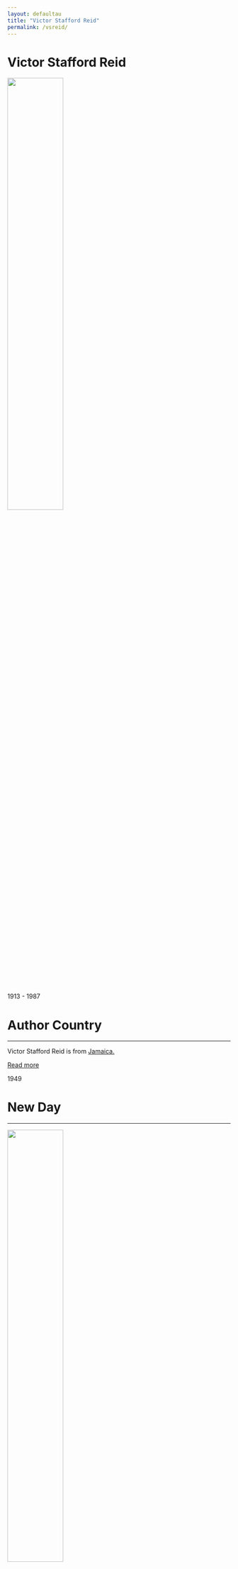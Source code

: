 ```yaml
---
layout: defaultau
title: "Victor Stafford Reid"
permalink: /vsreid/
---
```

<!-- partial:index.partial.html -->
<div class="content">
    <h1>Victor Stafford Reid</h1>
    <div class="quote">
        <div><img src="https://nlj.gov.jm/wp-content/uploads/2017/05/vic_reid-1080x1418.jpg" height="50%" width = "50%" class="logo"></div>
    </div>
    <div class="timeline">
        <div style="padding-bottom:100px;"></div>
        <div class="block">
            <div class="date right"><p class="right">1913 - 1987</p></div>
            <div class="dot"></div>
            <div class="left first">
            <div class="author_country">
                <h1>Author Country</h1><hr>
          <div class="aclocation">   <p>Victor Stafford Reid is from <a href="{{ site.baseurl }}/4/"> Jamaica.</a></p></div>
              <div class="acreadmore">  <a href="https://en.wikipedia.org/wiki/Victor_Stafford_Reid" target="_blank">Read more</a></div>
            </div>
            </div>
        </div>
 </div><div class="block">
            <div class="date right"><p class="right">1949</p></div>
            <div class="dot"></div>
            <div class="left hide">
                <h1>New Day</h1><hr>
                <p><img src="https://i.gr-assets.com/images/S/compressed.photo.goodreads.com/books/1490907638l/2125844._SX318_.jpg" height="50%" width = "50%"></p>
                <p>Language: English<br>
                Publisher: Alfred A. Knopf<br>
                Publisher Location: New York, United States<br>
                Genre: Fiction (Novel)<br>
                Length: 374<br></p>
            </div>
        </div>
       <div class="block">
            <div class="date right"><p class="right">1950</p></div>
            <div class="dot"></div>
            <div class="left">
                <h1>14 Jamaican Short Stories</h1><hr>
                <p><img src="https://collections.carli.illinois.edu/digital/api/singleitem/image/uic_car/1527/default.jpg" height="50%" width = "50%"></p>
                <p>
                Language: English<br/>
                Publisher: Pioneer Press<br/>
                Pub_location: Kingston, Jamaica<br/>
                Genre: Fiction (Novel)<br/>
                Length: 135<br/>                   </p>
            </div>
        </div> 
<div class="block">
            <div class="date left"><p class="left">1958</p></div>
            <div class="dot"></div>
            <div class="right hide">
                <h1>The Leopard</h1><hr>
                <p><img src="https://upload.wikimedia.org/wikipedia/en/c/ca/TheLeopardNovel.jpg" height="50%" width = "50%"></p>
                <p>
                Language: English<br>
                Publisher: Heinemann<br>
                Publisher Location: New Hampshire, England<br>
                Genre: Fiction (Novel)<br>
                Length: 110<br>
                </p>
            </div>
        </div>
</div> <div class="block">
            <div class="date right"><p class="right">1960</p></div>
            <div class="dot"></div>
            <div class="left hide">
                <h1>Sixty-Five</h1><hr>
                <p><img src="https://encrypted-tbn0.gstatic.com/images?q=tbn:ANd9GcRDzIIoJk4HJ2BFgs9RZUMLJx-Z5SrhDcWwTZivqE-lzvQXwaKJ" height="50%" width = "50%"></p>
                <p>Language: English<br>
                Publisher: Longmans, Green and Co. in association with the Ministry of Education<br>
                Publisher Location: London, England<br>
                Genre: Fiction (Novel)<br>
                Length: 111<br></p>
            </div>
        </div>
<div class="block">
            <div class="date left"><p class="left">1967</p></div>
            <div class="dot"></div>
            <div class="right hide">
                <h1>The Young Warriors</h1><hr>
                <p><img src="https://i.gr-assets.com/images/S/compressed.photo.goodreads.com/books/1387738112l/2896941.jpg" height="50%" width = "50%"></p>
                <p>Language: English<br>
                Publisher: Longman Inc.<br>
                Publisher Location: Harlow, England<br>
                Genre: Fiction (Novel)<br>
                Length: 128 <br></p>
            </div>
        </div>
        <div class="block">
            <div class="date right"><p class="right">1970</p></div>
            <div class="dot"></div>
            <div class="left hide">
                <h1>Buildings In Jamaica</h1><hr>
                <p><img src="https://pictures.abebooks.com/inventory/md/md22147019378.jpg" height="50%" width = "50%"></p>
                <p>
                Language: English<br>
                Publisher: Kingston Jamaica Information Service<br>
                Publisher Location: Kingston, Jamaica<br>
                Genre: Non-Fiction<br>
                Length: 68<br>
                </p>
            </div>
        </div>
        <div class="block">
            <div class="date left"><p class="left">1971</p></div>
            <div class="dot"></div>
            <div class="right hide">
                <h1>Peter of Mount Ephraim</h1><hr>
                <p><img src="https://ufdcimages.uflib.ufl.edu/AA/00/03/05/71/00001/PR9265-9-R4P481971_dj.jpg" height="50%" width = "50%"></p>
                <p>Language: English<br>
                Publisher: Jamaica Publishing House<br>
                Publisher Location: Kingston, Jamaica<br>
                Genre: Fiction (Novel)<br>
                Length: 140 <br></p>
            </div>
        <div class="block">
            <div class="date left"><p class="left">1983</p></div>
            <div class="dot"></div>
            <div class="right hide">
                <h1>Nanny Town</h1><hr>
                <p><img src="https://images-na.ssl-images-amazon.com/images/S/compressed.photo.goodreads.com/books/1599881394i/55305298.jpg" height="50%" width = "50%"></p>
                <p>Language: English<br>
                Publisher: Jamaica Publishing House<br>
                Publisher Location: Kingston, Jamaica<br>
                Genre: Fiction (Novel)<br>
                Length: 268<br></p>
            </div>
        </div>
        <div class="block">
            <div class="date right"><p class="right">1985</p></div>
            <div class="dot"></div>
            <div class="left hide">
                <h1>The Horses of the Morning</h1><hr>
                <p><img src="https://i.ebayimg.com/images/g/cJsAAOSwIvFig~06/s-l1600.jpg"height="50%" width = "50%"></p>
                <p>Language: English<br>
                Publisher: Caribbean Authors Publishing Co.<br>
                Publisher Location: Kingston, Jamaica<br>
                Genre: Biography<br>
                Length: 548<br></p>
            </div>
        </div>
  <!-- partial -->
<script src='https://cdnjs.cloudflare.com/ajax/libs/jquery/3.1.1/jquery.min.js'></script><script  src="{{ site.baseurl }}/assets/js/authorscript.js"></script>